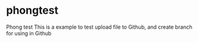 # phongtest
Phong test
This is a example to test upload file to Github, and create branch for using in Github
